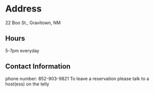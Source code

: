 # Address
22 Boo St., Gravitown, NM

## Hours
5-7pm everyday

## Contact Information
phone number: 852-903-9821
To leave a reservation please talk to a host(ess) on the telly
